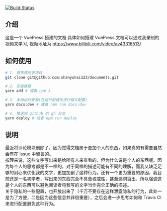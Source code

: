 [![Build Status](https://travis-ci.com/shanyuhai123/documents.svg?branch=master)](https://travis-ci.com/shanyuhai123/documents)

## 介绍
这是一个 VuePress 搭建的文档
具体如何搭建 VuePress 文档可以通过我录制的视频来学习, 视频地址为 https://www.bilibili.com/video/av43316513/

## 如何使用
```bash
# 1. 首先拷贝该项目
git clone git@github.com:shanyuhai123/documents.git

# 2. 安装依赖
yarn add # 或者 npm i

# 3. 本地运行查看(在运行前请先进行相关配置)
yarn docs:dev # 或者 npm run docs:dev

# 4. 推送到 github 的 gh 分支
yarn deploy # 或者 npm run deploy
```

## 说明

最近将评论模块删除了，因为觉得文档属于更加个人的东西，如果真的有需要自然会有在 Issue 中留言的。  
按理来说，这些文字写出来是给所有人来查看的，但为什么说是个人的东西呢。因为每个人的思考都是不一样的，对于同样的描述可能有不同的理解，而我又缺乏足够的耐心来优化我的文字，更加加剧了这种行为。还有一个更为重要的原因，我目前还是一名初学者，写出来的东西完全不具备权威性，甚至漏洞百出，所以强调这是个人的东西可以避免阅读者将我写的文字当作完全正确的描述。  
关于隐私的一些配置，也开放出来了（千万不要存在这样泄露隐私的行为，此处一是为了方便，二是因为这些信息并非很重要），之后会进一步思考如何和 Travis CI 来进行配置避免这种行为。